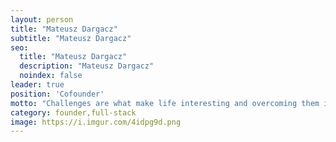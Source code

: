 ```yaml
---
layout: person
title: "Mateusz Dargacz"
subtitle: "Mateusz Dargacz"
seo:
  title: "Mateusz Dargacz"
  description: "Mateusz Dargacz"
  noindex: false
leader: true
position: 'Cofounder'
motto: "Challenges are what make life interesting and overcoming them is what makes life meaningful."
category: founder,full-stack
image: https://i.imgur.com/4idpg9d.png
---
```

